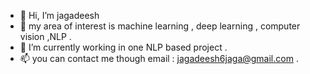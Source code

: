 - 👋 Hi, I’m jagadeesh
- 👀 my area of interest is  machine learning , deep learning , computer vision ,NLP   .
- 🌱 I’m currently working in one NLP based project .
- 📫 you can contact me though   email : jagadeesh6jaga@gmail.com .

<!---
jagadeesh6jaga/jagadeesh6jaga is a ✨ special ✨ repository because its `README.md` (this file) appears on your GitHub profile.
You can click the Preview link to take a look at your changes.
--->
